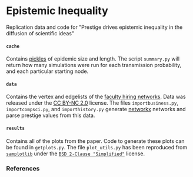 # Epistemic Inequality

Replication data and code for "Prestige drives epistemic inequality in the diffusion of scientific ideas"

#### `cache`

Contains [pickles](https://docs.python.org/2/library/pickle.html) of epidemic size and length. The script `summary.py` will return how many simulations were run for each transmission probability, and each particular starting node.

#### `data`

Contains the vertex and edgelists of the [faculty hiring networks](http://tuvalu.santafe.edu/~aaronc/facultyhiring/). Data was released under the [CC BY-NC 2.0](https://creativecommons.org/licenses/by-nc/2.0/) license. The files `importbusiness.py`, `importcompsci.py`, and `importhistory.py` generate [networkx](https://networkx.github.io) networks and parse prestige values from this data.

#### `results`

Contains all of the plots from the paper. Code to generate these plots can be found in `getplots.py`. The file `plot_utils.py` has been reproduced from [`samplotlib`](https://github.com/samfway/samplotlib) under the [`BSD 2-Clause "Simplified"`](https://github.com/samfway/samplotlib/blob/master/LICENSE) license.

### References


